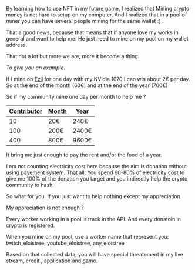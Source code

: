 By learning how to use NFT in my future game, I realized that Mining crypto money is not hard to setup on my computer.
And I realized that in a pool of miner you can have several people mining for the same wallet :) .

That a good news, because that means that if anyone love my works in general and want to help me. 
He just need to mine on my pool on my wallet address.

That not a lot but more we are, more it become a thing.

*To give you an example.*

If I mine on [Ezil](https://ezil.me/personal_stats?wallet=0x60F6A0Dc848eD1D0a27dE73630eFdF46A6a11039.zil1hk56lsyf3sevka356c9r0eyglf592nldc83zas&coin=eth) for one day with my NVidia 1070 I can win about 2€ per day.   
So at the end of the month (60€) and at the end of the year (700€)  

So if my community mine one day per month to help me ?   

Contributor | Month | Year
-|-|-
10 |  20€ | 240€
100 |  200€ | 2400€
400 |  800€ | 9600€

It bring me just enough to pay the rent and/or the food of a year.

I am not counting electricity cost here because the aim is donation without using payement system. That all.
You spend 60-80% of electricity cost to give me 100% of the donation you target and you indirectly help the crypto community to hash.

So what for you. If you just want to help nothing except my appreciation.

My appreciation is not enough ?

Every worker working in a pool is track in the API.
And every donatoin in crypto is registered.

When you mine on my pool, use a worker name that represent you:
twitch_eloistree, youtube_eloistree, any_eloistree

Based on that collected data, you will have special threatement in my live stream, credit , application and game.
